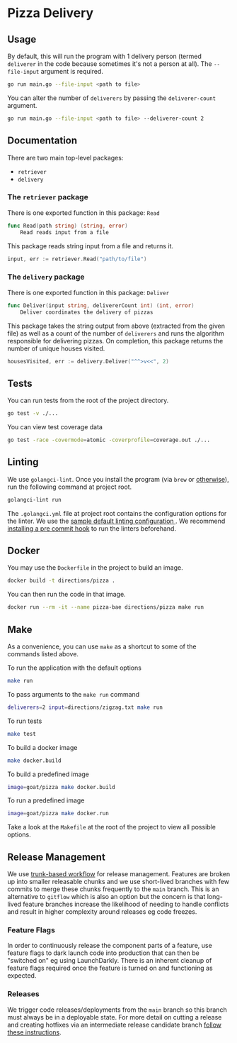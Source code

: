 # Pizza Delivery

## Usage

By default, this will run the program with 1 delivery person (termed `deliverer` in the code because sometimes it's not a person at all). The `--file-input` argument is required.
```bash
go run main.go --file-input <path to file>
```

You can alter the number of `deliverers` by passing the `deliverer-count` argument.
```bash
go run main.go --file-input <path to file> --deliverer-count 2
```

## Documentation

There are two main top-level packages:
- `retriever`
- `delivery`

### The `retriever` package

There is one exported function in this package: `Read`

```go
func Read(path string) (string, error)
    Read reads input from a file
```

This package reads string input from a file and returns it.

```go
input, err := retriever.Read("path/to/file")
```

### The `delivery` package

There is one exported function in this package: `Deliver`

```go
func Deliver(input string, delivererCount int) (int, error)
    Deliver coordinates the delivery of pizzas
```

This package takes the string output from above (extracted from the given file) as well as a count of the number of `deliverers` and runs the algorithm responsible for delivering pizzas. On completion, this package returns the number of unique houses visited.

```go
housesVisited, err := delivery.Deliver("^^>v<<", 2)
```

## Tests

You can run tests from the root of the project directory.
```bash
go test -v ./...
```

You can view test coverage data
```bash
go test -race -covermode=atomic -coverprofile=coverage.out ./...
```

## Linting

We use `golangci-lint`. Once you install the program (via `brew` or [otherwise](https://github.com/golangci/golangci-lint#install-golangci-lint)), run the following command at project root.

```bash
golangci-lint run
```
The `.golangci.yml` file at project root contains the configuration options for the linter. We use the [sample default linting configuration
](https://raw.githubusercontent.com/golangci/golangci-lint/master/.golangci.yml). We recommend [installing a pre commit hook](https://freshman.tech/linting-golang/#setting-up-a-pre-commit-hook) to run the linters beforehand.

## Docker

You may use the `Dockerfile` in the project to build an image.

```bash
docker build -t directions/pizza .
```

You can then run the code in that image.

```bash
docker run --rm -it --name pizza-bae directions/pizza make run
```

## Make

As a convenience, you can use `make` as a shortcut to some of the commands listed above.

To run the application with the default options

```bash
make run
```

To pass arguments to the `make run` command

```bash
deliverers=2 input=directions/zigzag.txt make run
```

To run tests
```bash
make test
```

To build a docker image

```bash
make docker.build
```

To build a predefined image
```bash
image=goat/pizza make docker.build
```

To run a predefined image
```bash
image=goat/pizza make docker.run
```

Take a look at the `Makefile` at the root of the project to view all possible options.

## Release Management

We use [trunk-based workflow](https://www.atlassian.com/continuous-delivery/continuous-integration/trunk-based-development) for release management. Features are broken up into smaller releasable chunks and we use short-lived branches with few commits to merge these chunks frequently to the `main` branch. This is an alternative to `gitflow` which is also an option but the concern is that long-lived feature branches increase the likelihood of needing to handle conflicts and result in higher complexity around releases eg code freezes.

### Feature Flags
In order to continuously release the component parts of a feature, use feature flags to dark launch code into production that can then be "switched on" eg using LaunchDarkly. There is an inherent cleanup of feature flags required once the feature is turned on and functioning as expected.

### Releases
We trigger code releases/deployments from the `main` branch so this branch must always be in a deployable state. For more detail on cutting a release and creating hotfixes via an intermediate release candidate branch [follow these instructions](https://www.nebulaworks.com/insights/posts/trunk-based-development-for-beginners/).
